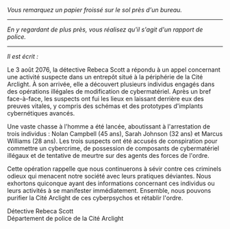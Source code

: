 _Vous remarquez un papier froissé sur le sol près d'un bureau._

---

_En y regardant de plus près, vous réalisez qu'il s'agit d'un rapport de police._

---

_Il est écrit :_

Le 3 août 2076, la détective Rebeca Scott a répondu à un appel concernant une activité suspecte dans un entrepôt situé à la périphérie de la Cité Arclight. À son arrivée, elle a découvert plusieurs individus engagés dans des opérations illégales de modification de cybermatériel. Après un bref face-à-face, les suspects ont fui les lieux en laissant derrière eux des preuves vitales, y compris des schémas et des prototypes d'implants cybernétiques avancés.

Une vaste chasse à l'homme a été lancée, aboutissant à l'arrestation de trois individus : Nolan Campbell (45 ans), Sarah Johnson (32 ans) et Marcus Williams (28 ans). Les trois suspects ont été accusés de conspiration pour commettre un cybercrime, de possession de composants de cybermatériel illégaux et de tentative de meurtre sur des agents des forces de l'ordre.

Cette opération rappelle que nous continuerons à sévir contre ces criminels odieux qui menacent notre société avec leurs pratiques déviantes. Nous exhortons quiconque ayant des informations concernant ces individus ou leurs activités à se manifester immédiatement. Ensemble, nous pouvons purifier la Cité Arclight de ces cyberpsychos et rétablir l'ordre.

Détective Rebeca Scott  
Département de police de la Cité Arclight
